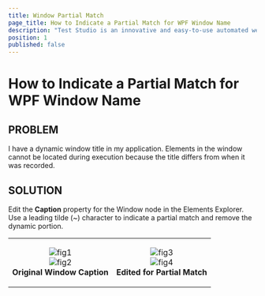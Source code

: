 ```yaml
---
title: Window Partial Match
page_title: How to Indicate a Partial Match for WPF Window Name
description: "Test Studio is an innovative and easy-to-use automated web, WPF and load testing solution. Test Studio tests support essential technologies like ASP.NET AJAX, Silverlight, PHP and MVC. HTML5, Testing framework, functional testing, performance testing, load testing, exploratory testing, manual testing."
position: 1
published: false
---
```

# How to Indicate a Partial Match for WPF Window Name

## PROBLEM

I have a dynamic window title in my application. Elements in the window cannot be located during execution because the title differs from when it was recorded.

## SOLUTION

Edit the **Caption** property for the Window node in the Elements Explorer. Use a leading tilde (~) character to indicate a partial match and remove the dynamic portion.

<table id="no-table" style="border:none;">
<tr style="text-align: center; background-color: transparent; border:none;">
<td>

![fig1][1]<br>![fig2][2]<br>**Original Window Caption**</td>
<td>

![fig3][3]<br>![fig4][4]<br>**Edited for Partial Match**</td>
</tr>
</table>

[1]: /img/troubleshooting-guide/test-execution-problems-tg/silverlight-wpf-tg/window-partial-match/fig1.png
[2]: /img/troubleshooting-guide/test-execution-problems-tg/silverlight-wpf-tg/window-partial-match/fig2.png
[3]: /img/troubleshooting-guide/test-execution-problems-tg/silverlight-wpf-tg/window-partial-match/fig3.png
[4]: /img/troubleshooting-guide/test-execution-problems-tg/silverlight-wpf-tg/window-partial-match/fig4.png